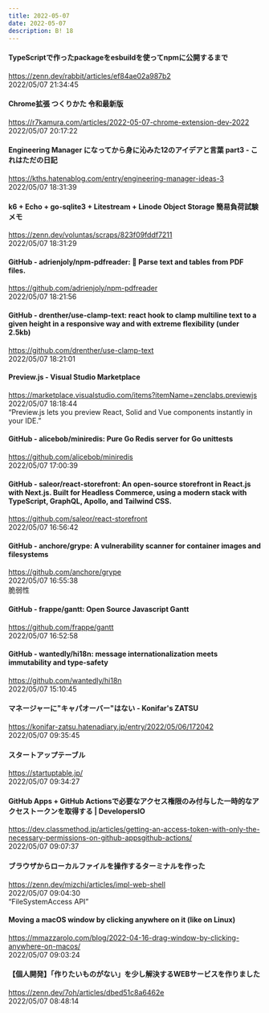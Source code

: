 ```yaml
---
title: 2022-05-07
date: 2022-05-07
description: B! 18
---
```


#### TypeScriptで作ったpackageをesbuildを使ってnpmに公開するまで
https://zenn.dev/rabbit/articles/ef84ae02a987b2<br>
2022/05/07 21:34:45<br>


#### Chrome拡張 つくりかた 令和最新版
https://r7kamura.com/articles/2022-05-07-chrome-extension-dev-2022<br>
2022/05/07 20:17:22<br>


#### Engineering Manager になってから身に沁みた12のアイデアと言葉 part3 - これはただの日記
https://kths.hatenablog.com/entry/engineering-manager-ideas-3<br>
2022/05/07 18:31:39<br>


#### k6 + Echo + go-sqlite3 + Litestream + Linode Object Storage 簡易負荷試験メモ
https://zenn.dev/voluntas/scraps/823f09fddf7211<br>
2022/05/07 18:31:29<br>


#### GitHub - adrienjoly/npm-pdfreader: 🚜 Parse text and tables from PDF files.
https://github.com/adrienjoly/npm-pdfreader<br>
2022/05/07 18:21:56<br>


#### GitHub - drenther/use-clamp-text: react hook to clamp multiline text to a given height in a responsive way and with extreme flexibility (under 2.5kb)
https://github.com/drenther/use-clamp-text<br>
2022/05/07 18:21:01<br>


#### Preview.js - Visual Studio Marketplace
https://marketplace.visualstudio.com/items?itemName=zenclabs.previewjs<br>
2022/05/07 18:18:44<br>
“Preview.js lets you preview React, Solid and Vue components instantly in your IDE.”


#### GitHub - alicebob/miniredis: Pure Go Redis server for Go unittests
https://github.com/alicebob/miniredis<br>
2022/05/07 17:00:39<br>


#### GitHub - saleor/react-storefront: An open-source storefront in React.js with Next.js. Built for Headless Commerce, using a modern stack with TypeScript, GraphQL, Apollo, and Tailwind CSS.
https://github.com/saleor/react-storefront<br>
2022/05/07 16:56:42<br>


#### GitHub - anchore/grype: A vulnerability scanner for container images and filesystems
https://github.com/anchore/grype<br>
2022/05/07 16:55:38<br>
脆弱性


#### GitHub - frappe/gantt: Open Source Javascript Gantt
https://github.com/frappe/gantt<br>
2022/05/07 16:52:58<br>


#### GitHub - wantedly/hi18n: message internationalization meets immutability and type-safety
https://github.com/wantedly/hi18n<br>
2022/05/07 15:10:45<br>


#### マネージャーに"キャパオーバー"はない - Konifar's ZATSU
https://konifar-zatsu.hatenadiary.jp/entry/2022/05/06/172042<br>
2022/05/07 09:35:45<br>


#### スタートアップテーブル
https://startuptable.jp/<br>
2022/05/07 09:34:27<br>


#### GitHub Apps + GitHub Actionsで必要なアクセス権限のみ付与した一時的なアクセストークンを取得する | DevelopersIO
https://dev.classmethod.jp/articles/getting-an-access-token-with-only-the-necessary-permissions-on-github-appsgithub-actions/<br>
2022/05/07 09:07:37<br>


#### ブラウザからローカルファイルを操作するターミナルを作った
https://zenn.dev/mizchi/articles/impl-web-shell<br>
2022/05/07 09:04:30<br>
“FileSystemAccess API”


#### Moving a macOS window by clicking anywhere on it (like on Linux)
https://mmazzarolo.com/blog/2022-04-16-drag-window-by-clicking-anywhere-on-macos/<br>
2022/05/07 09:03:24<br>


#### 【個人開発】「作りたいものがない」を少し解決するWEBサービスを作りました
https://zenn.dev/7oh/articles/dbed51c8a6462e<br>
2022/05/07 08:48:14<br>


